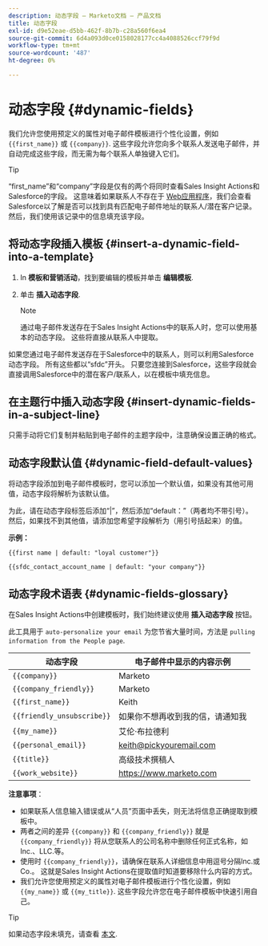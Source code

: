 ```yaml
---
description: 动态字段 — Marketo文档 — 产品文档
title: 动态字段
exl-id: d9e52eae-d5bb-462f-8b7b-c28a560f6ea4
source-git-commit: 6d4a093d0ce0158028177cc4a4088526ccf79f9d
workflow-type: tm+mt
source-wordcount: '487'
ht-degree: 0%

---
```


# 动态字段 {#dynamic-fields}

我们允许您使用预定义的属性对电子邮件模板进行个性化设置，例如 `{{first_name}}` 或 `{{company}}`. 这些字段允许您向多个联系人发送电子邮件，并自动完成这些字段，而无需为每个联系人单独键入它们。

>[!TIP]
>
>“first_name”和“company”字段是仅有的两个将同时查看Sales Insight Actions和Salesforce的字段。 这意味着如果联系人不存在于 [Web应用程序](https://toutapp.com/login)，我们会查看Salesforce以了解是否可以找到具有匹配电子邮件地址的联系人/潜在客户记录。 然后，我们使用该记录中的信息填充该字段。

## 将动态字段插入模板 {#insert-a-dynamic-field-into-a-template}

1. In **模板和营销活动**，找到要编辑的模板并单击 **编辑模板**.

1. 单击 **插入动态字段**.

   >[!NOTE]
   >
   >通过电子邮件发送存在于Sales Insight Actions中的联系人时，您可以使用基本的动态字段。 这些将直接从联系人中提取。

如果您通过电子邮件发送存在于Salesforce中的联系人，则可以利用Salesforce动态字段。 所有这些都以“sfdc”开头。 只要您连接到Salesforce，这些字段就会直接调用Salesforce中的潜在客户/联系人，以在模板中填充信息。

## 在主题行中插入动态字段 {#insert-dynamic-fields-in-a-subject-line}

只需手动将它们复制并粘贴到电子邮件的主题字段中，注意确保设置正确的格式。

## 动态字段默认值 {#dynamic-field-default-values}

将动态字段添加到电子邮件模板时，您可以添加一个默认值，如果没有其他可用值，动态字段将解析为该默认值。

为此，请在动态字段标签后添加“|”，然后添加“default：”（两者均不带引号）。 然后，如果找不到其他值，请添加您希望字段解析为（用引号括起来）的值。

**示例：**

`{{first name | default: "loyal customer"}}`

`{{sfdc_contact_account_name | default: "your company"}}`

## 动态字段术语表 {#dynamic-fields-glossary}

在Sales Insight Actions中创建模板时，我们始终建议使用 **插入动态字段** 按钮。

此工具用于 `auto-personalize your email` 为您节省大量时间，方法是 `pulling information from the People page`.

| 动态字段 | 电子邮件中显示的内容示例 |
|---|---|
| `{{company}}` | Marketo |
| `{{company_friendly}}` | Marketo |
| `{{first_name}}` | Keith |
| `{{friendly_unsubscribe}}` | 如果你不想再收到我的信，请通知我 |
| `{{my_name}}` | 艾伦·布拉德利 |
| `{{personal_email}}` | keith@pickyouremail.com |
| `{{title}}` | 高级技术撰稿人 |
| `{{work_website}}` | https://www.marketo.com |

**注意事项**：

* 如果联系人信息输入错误或从“人员”页面中丢失，则无法将信息正确提取到模板中。
* 两者之间的差异 `{{company}}` 和 `{{company_friendly}}` 就是 `{{company_friendly}}` 将从您联系人的公司名称中删除任何正式名称，如Inc.、LLC.等。
* 使用时 `{{company_friendly}}`，请确保在联系人详细信息中用逗号分隔Inc.或Co.。 这就是Sales Insight Actions在提取值时知道要移除什么内容的方式。
* 我们允许您使用预定义的属性对电子邮件模板进行个性化设置，例如 `{{my_name}}` 或 `{{my_title}}`. 这些字段允许您在电子邮件模板中快速引用自己。

>[!TIP]
>
>如果动态字段未填充，请查看 [本文](/help/marketo/product-docs/marketo-sales-insight/actions/faq/why-arent-my-dynamic-fields-filling-out.md).
